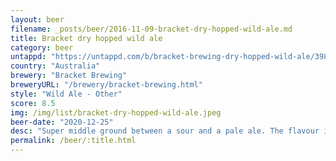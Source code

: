 ```yaml
---
layout: beer
filename: _posts/beer/2016-11-09-bracket-dry-hopped-wild-ale.md
title: Bracket dry hopped wild ale
category: beer
untappd: "https://untappd.com/b/bracket-brewing-dry-hopped-wild-ale/3987445"
country: "Australia"
brewery: "Bracket Brewing"
breweryURL: "/brewery/bracket-brewing.html"
style: "Wild Ale - Other"
score: 8.5
img: /img/list/bracket-dry-hopped-wild-ale.jpeg
beer-date: "2020-12-25"
desc: "Super middle ground between a sour and a pale ale. The flavour isn’t perfected but it’s a nice mix"
permalink: /beer/:title.html
---
```

